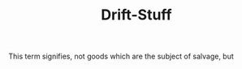 ---
title: Drift-Stuff
letter: D
permalink: "/definitions/bld-drift-stuff.html"
body: This term signifies, not goods which are the subject of salvage, but
published_at: '2018-07-07'
source: Black's Law Dictionary 2nd Ed (1910)
layout: post
---